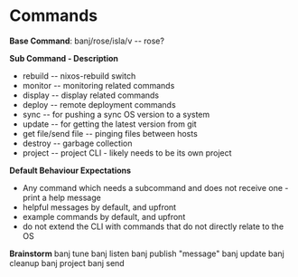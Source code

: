 # Commands


**Base Command**: banj/rose/isla/v -- rose?

**Sub Command - Description**
- rebuild -- nixos-rebuild switch
- monitor -- monitoring related commands 
- display -- display related commands
- deploy -- remote deployment commands 
- sync -- for pushing a sync OS version to a system
- update -- for getting the latest version from git
- get file/send file -- pinging files between hosts
- destroy -- garbage collection
- project -- project CLI - likely needs to be its 
    own project

**Default Behaviour Expectations**
- Any command which needs a subcommand and does not
    receive one - print a help message
- helpful messages by default, and upfront
- example commands by default, and upfront
- do not extend the CLI with commands that do not 
    directly relate to the OS


**Brainstorm**
banj tune
banj listen
banj publish "message"
banj update
banj cleanup
banj project
banj send
